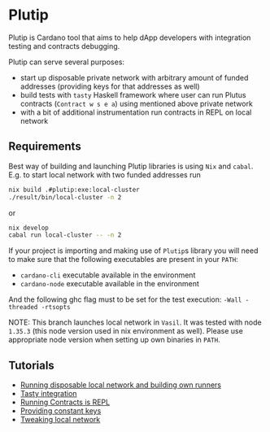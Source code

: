 # Plutip

Plutip is Cardano tool that aims to help dApp developers with integration testing and contracts debugging.

Plutip can serve several purposes:

* start up disposable private network with arbitrary amount of funded addresses (providing keys for that addresses as well)
* build tests with `tasty` Haskell framework where user can run Plutus contracts (`Contract w s e a`) using mentioned above private network
* with a bit of additional instrumentation run contracts in REPL on local network

## Requirements

Best way of building and launching Plutip libraries is using `Nix` and `cabal`. E.g. to start local network with two funded addresses run

```bash
nix build .#plutip:exe:local-cluster  
./result/bin/local-cluster -n 2
```

or

```bash
nix develop
cabal run local-cluster -- -n 2
```

If your project is importing and making use of `Plutip`s library you will need to make sure that the following executables are present in your `PATH`:

* `cardano-cli` executable available in the environment
* `cardano-node` executable available in the environment

And the following ghc flag must to be set for the test execution: `-Wall -threaded -rtsopts`

NOTE: This branch launches local network in `Vasil`. It was tested with node `1.35.3` (this node version used in nix environment as well). Please use appropriate node version when setting up own binaries in `PATH`.

## Tutorials

* [Running disposable local network and building own runners](./local-cluster/README.md)
* [Tasty integration](./docs/tasty-integration.md)
* [Running Contracts is REPL](./docs/interactive-plutip.md)
* [Providing constant keys](./docs/constant-keys.md)
* [Tweaking local network](./docs/tweaking-network.md)

